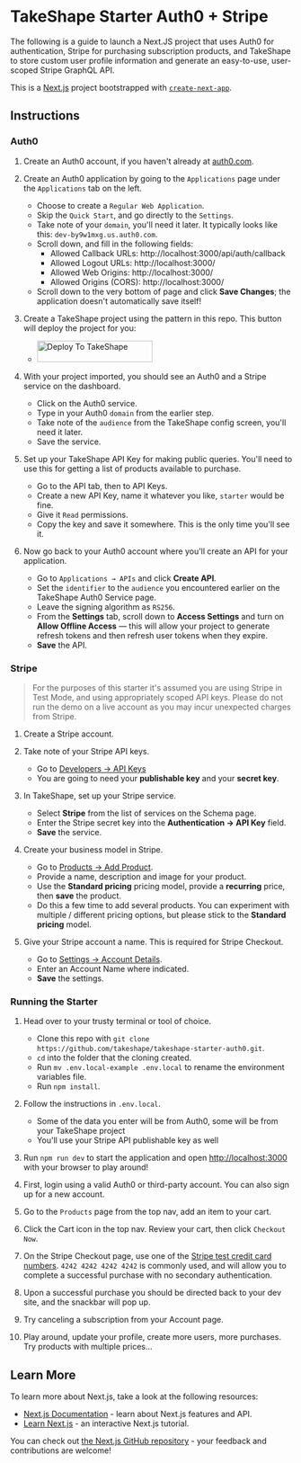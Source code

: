 # TakeShape Starter Auth0 + Stripe

The following is a guide to launch a Next.JS project that uses Auth0 for authentication, Stripe for purchasing
subscription products, and TakeShape to store custom user profile information and generate an easy-to-use, user-scoped
Stripe GraphQL API.

This is a [Next.js](https://nextjs.org/) project bootstrapped with
[`create-next-app`](https://github.com/vercel/next.js/tree/canary/packages/create-next-app).

## Instructions

### Auth0

1. Create an Auth0 account, if you haven't already at [auth0.com](https://auth0.com/).

2. Create an Auth0 application by going to the `Applications` page under the `Applications` tab on the left.

   - Choose to create a `Regular Web Application`.
   - Skip the `Quick Start`, and go directly to the `Settings`.
   - Take note of your `domain`, you'll need it later. It typically looks like this: `dev-by9w1mxg.us.auth0.com`.
   - Scroll down, and fill in the following fields:
     - Allowed Callback URLs: http://localhost:3000/api/auth/callback
     - Allowed Logout URLs: http://localhost:3000/
     - Allowed Web Origins: http://localhost:3000/
     - Allowed Origins (CORS): http://localhost:3000/
   - Scroll down to the very bottom of page and click **Save Changes**; the application doesn't automatically save
     itself!

3. Create a TakeShape project using the pattern in this repo. This button will deploy the project for you:

   - <a href="https://app.takeshape.io/add-to-takeshape?repo=https://github.com/takeshape/takeshape-starter-auth0-stripe/tree/main/.takeshape/pattern"><img alt="Deploy To TakeShape" src="https://camo.githubusercontent.com/1b580e3ce353d235bde0f376ca35b0fb26d685f3750a3013ae4b225dd3aaf344/68747470733a2f2f696d616765732e74616b6573686170652e696f2f32636363633832352d373062652d343331632d396261302d3130616233386563643361372f6465762f38653266376264612d306530382d346564652d613534362d3664663539626536613862622f4465706c6f79253230746f25323054616b65536861706525343032782e706e673f6175746f3d666f726d6174253243636f6d7072657373" width="205" height="38" data-canonical-src="https://images.takeshape.io/2cccc825-70be-431c-9ba0-10ab38ecd3a7/dev/8e2f7bda-0e08-4ede-a546-6df59be6a8bb/Deploy%20to%20TakeShape%402x.png?auto=format%2Ccompress" style="max-width:100%;"></a>

4. With your project imported, you should see an Auth0 and a Stripe service on the dashboard.

   - Click on the Auth0 service.
   - Type in your Auth0 `domain` from the earlier step.
   - Take note of the `audience` from the TakeShape config screen, you'll need it later.
   - Save the service.

5. Set up your TakeShape API Key for making public queries. You'll need to use this for getting a list of products
   available to purchase.

   - Go to the API tab, then to API Keys.
   - Create a new API Key, name it whatever you like, `starter` would be fine.
   - Give it `Read` permissions.
   - Copy the key and save it somewhere. This is the only time you'll see it.

6. Now go back to your Auth0 account where you'll create an API for your application.

   - Go to `Applications → APIs` and click **Create API**.
   - Set the `identifier` to the `audience` you encountered earlier on the TakeShape Auth0 Service page.
   - Leave the signing algorithm as `RS256`.
   - From the **Settings** tab, scroll down to **Access Settings** and turn on **Allow Offline Access** — this will
     allow your project to generate refresh tokens and then refresh user tokens when they expire.
   - **Save** the API.

### Stripe

> For the purposes of this starter it's assumed you are using Stripe in Test Mode, and using appropriately scoped API
> keys. Please do not run the demo on a live account as you may incur unexpected charges from Stripe.

1. Create a Stripe account.

2. Take note of your Stripe API keys.

   - Go to [Developers → API Keys](https://dashboard.stripe.com/test/apikeys)
   - You are going to need your **publishable key** and your **secret key**.

3. In TakeShape, set up your Stripe service.

   - Select **Stripe** from the list of services on the Schema page.
   - Enter the Stripe secret key into the **Authentication → API Key** field.
   - **Save** the service.

4. Create your business model in Stripe.

   - Go to [Products → Add Product](https://dashboard.stripe.com/test/products/create).
   - Provide a name, description and image for your product.
   - Use the **Standard pricing** pricing model, provide a **recurring** price, then **save** the product.
   - Do this a few time to add several products. You can experiment with multiple / different pricing options, but
     please stick to the **Standard pricing** model.

5. Give your Stripe account a name. This is required for Stripe Checkout.

   - Go to [Settings → Account Details](https://dashboard.stripe.com/settings/account).
   - Enter an Account Name where indicated.
   - **Save** the settings.

### Running the Starter

1. Head over to your trusty terminal or tool of choice.

   - Clone this repo with `git clone https://github.com/takeshape/takeshape-starter-auth0.git`.
   - `cd` into the folder that the cloning created.
   - Run `mv .env.local-example .env.local` to rename the environment variables file.
   - Run `npm install`.

2. Follow the instructions in `.env.local`.

   - Some of the data you enter will be from Auth0, some will be from your TakeShape project
   - You'll use your Stripe API publishable key as well

3. Run `npm run dev` to start the application and open [http://localhost:3000](http://localhost:3000) with your browser
   to play around!

4. First, login using a valid Auth0 or third-party account. You can also sign up for a new account.

5. Go to the `Products` page from the top nav, add an item to your cart.

6. Click the Cart icon in the top nav. Review your cart, then click `Checkout Now`.

7. On the Stripe Checkout page, use one of the [Stripe test credit card numbers](https://stripe.com/docs/testing).
   `4242 4242 4242 4242` is commonly used, and will allow you to complete a successful purchase with no secondary
   authentication.

8. Upon a successful purchase you should be directed back to your dev site, and the snackbar will pop up.

9. Try canceling a subscription from your Account page.

10. Play around, update your profile, create more users, more purchases. Try products with multiple prices...

## Learn More

To learn more about Next.js, take a look at the following resources:

- [Next.js Documentation](https://nextjs.org/docs) - learn about Next.js features and API.
- [Learn Next.js](https://nextjs.org/learn) - an interactive Next.js tutorial.

You can check out [the Next.js GitHub repository](https://github.com/vercel/next.js/) - your feedback and contributions
are welcome!
